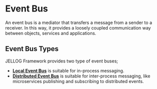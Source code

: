# Event Bus

An event bus is a mediator that transfers a message from a sender to a receiver. In this way, it provides a loosely coupled communication way between objects, services and applications.

## Event Bus Types

JELLOG Framework provides two type of event buses;

* **[Local Event Bus](Local-Event-Bus.md)** is suitable for in-process messaging.
* **[Distributed Event Bus](Distributed-Event-Bus.md)** is suitable for inter-process messaging, like microservices publishing and subscribing to distributed events.